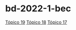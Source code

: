 # bd-2022-1-bec

[Tópico 19](https://github.com/Emanuelle-p/bd-2022-1-bec/issues/8)
[Tópico 18](https://github.com/Emanuelle-p/bd-2022-1-bec/issues/7)
[Tópico 17](https://github.com/Emanuelle-p/bd-2022-1-bec/issues/6)
